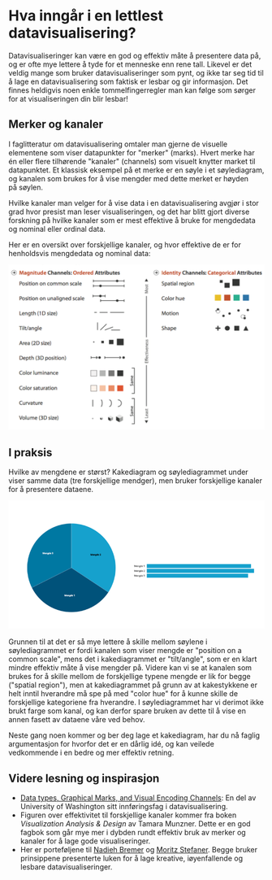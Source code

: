 # Hva inngår i en lettlest datavisualisering?

Datavisualiseringer kan være en god og effektiv måte å  presentere data på, og er ofte mye lettere å tyde for et menneske enn rene tall. Likevel er det veldig mange som bruker datavisualiseringer som pynt, og ikke tar seg tid til å lage en datavisualisering som faktisk er lesbar og gir informasjon. Det finnes heldigvis noen enkle tommelfingerregler man kan følge som sørger for at visualiseringen din blir lesbar!

## Merker og kanaler

I faglitteratur om datavisualisering omtaler man gjerne de visuelle elementene som viser datapunkter for "merker" (marks). Hvert merke har én eller flere tilhørende "kanaler" (channels) som visuelt knytter market til datapunktet. Et klassisk eksempel på et merke er en søyle i et søylediagram, og kanalen som brukes for å vise mengder med dette merket er høyden på søylen. 

Hvilke kanaler man velger for å vise data i en datavisualisering avgjør i stor grad hvor presist man leser visualiseringen, og det har blitt gjort diverse forskning på hvilke kanaler som er mest effektive å bruke for mengdedata og nominal eller ordinal data.

Her er en oversikt over forskjellige kanaler, og hvor effektive de er for henholdsvis mengdedata og nominal data:
 
![Forskjellige kanaler](https://github.com/syvsto/fagjulekalender_2022/blob/main/channels_effectiveness.png)

## I praksis

Hvilke av mengdene er størst? Kakediagram og søylediagrammet under viser samme data (tre forskjellige mendger), men bruker forskjellige kanaler for å presentere dataene.

![Søyler og kaker](https://github.com/syvsto/fagjulekalender_2022/blob/main/barchart_piechart.png)

Grunnen til at det er så mye lettere å skille mellom søylene i søylediagrammet er fordi kanalen som viser mengde er "position on a common scale", mens det i kakediagrammet er "tilt/angle", som er en klart mindre effektiv måte å vise mengder på. Videre kan vi se at kanalen som brukes for å skille mellom de forskjellige typene mengde er lik for begge ("spatial region"), men at kakediagrammet på grunn av at kakestykkene er helt inntil hverandre må spe på med "color hue" for å kunne skille de forskjellige kategoriene fra hverandre. I søylediagrammet har vi derimot ikke brukt farge som kanal, og kan derfor spare bruken av dette til å vise en annen fasett av dataene våre ved behov.

Neste gang noen kommer og ber deg lage et kakediagram, har du nå faglig argumentasjon for hvorfor det er en dårlig idé, og kan veilede vedkommende i en bedre og mer effektiv retning.

## Videre lesning og inspirasjon

 * [Data types, Graphical Marks, and Visual Encoding Channels](https://observablehq.com/@uwdata/data-types-graphical-marks-and-visual-encoding-channels): En del av University of Washington sitt innføringsfag i datavisualisering.
 * Figuren over effektivitet til forskjellige kanaler kommer fra boken *Visualization Analysis & Design* av Tamara Munzner. Dette er en god fagbok som går mye mer i dybden rundt effektiv bruk av merker og kanaler for å lage gode visualiseringer.
 * Her er porteføljene til [Nadieh Bremer](https://www.visualcinnamon.com/portfolio/) og [Moritz Stefaner](https://truth-and-beauty.net/projects). Begge bruker prinsippene presenterte luken for å lage kreative, iøyenfallende og lesbare datavisualiseringer.
